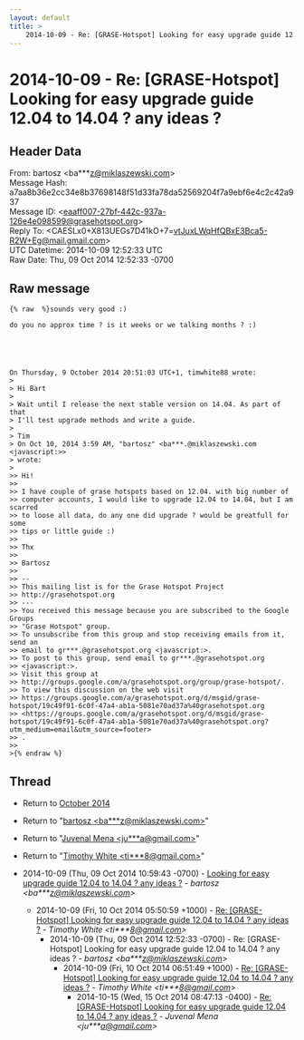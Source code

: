 ```yaml
---
layout: default
title: >
    2014-10-09 - Re: [GRASE-Hotspot] Looking for easy upgrade guide 12.04 to 14.04 ? any ideas ?
---
```


# 2014-10-09 - Re: [GRASE-Hotspot] Looking for easy upgrade guide 12.04 to 14.04 ? any ideas ?

## Header Data

From: bartosz \<ba***z@miklaszewski.com\><br>
Message Hash: a7aa8b36e2cc34e8b37698148f51d33fa78da52569204f7a9ebf6e4c2c42a937<br>
Message ID: \<eaaff007-27bf-442c-937a-126e4e098599@grasehotspot.org\><br>
Reply To: \<CAESLx0+X813UEGs7D41kO+7=vtJuxLWqHfQBxE3Bca5-R2W+Eg@mail.gmail.com\><br>
UTC Datetime: 2014-10-09 12:52:33 UTC<br>
Raw Date: Thu, 09 Oct 2014 12:52:33 -0700<br>

## Raw message

```
{% raw  %}sounds very good :)

do you no approx time ? is it weeks or we talking months ? :)





On Thursday, 9 October 2014 20:51:03 UTC+1, timwhite88 wrote:
>
> Hi Bart
>
> Wait until I release the next stable version on 14.04. As part of that 
> I'll test upgrade methods and write a guide.
>
> Tim
> On Oct 10, 2014 3:59 AM, "bartosz" <ba***.@miklaszewski.com <javascript:>> 
> wrote:
>
>> Hi!
>>
>> I have couple of grase hotspots based on 12.04. with big number of 
>> computer accounts, I would like to upgrade 12.04 to 14.04, but I am scarred 
>> to loose all data, do any one did upgrade ? would be greatfull for some 
>> tips or little guide :)
>>
>> Thx
>>
>> Bartosz
>>
>> -- 
>> This mailing list is for the Grase Hotspot Project 
>> http://grasehotspot.org
>> --- 
>> You received this message because you are subscribed to the Google Groups 
>> "Grase Hotspot" group.
>> To unsubscribe from this group and stop receiving emails from it, send an 
>> email to gr***.@grasehotspot.org <javascript:>.
>> To post to this group, send email to gr***.@grasehotspot.org 
>> <javascript:>.
>> Visit this group at 
>> http://groups.google.com/a/grasehotspot.org/group/grase-hotspot/.
>> To view this discussion on the web visit 
>> https://groups.google.com/a/grasehotspot.org/d/msgid/grase-hotspot/19c49f91-6c0f-47a4-ab1a-5081e70ad37a%40grasehotspot.org 
>> <https://groups.google.com/a/grasehotspot.org/d/msgid/grase-hotspot/19c49f91-6c0f-47a4-ab1a-5081e70ad37a%40grasehotspot.org?utm_medium=email&utm_source=footer>
>> .
>>
>{% endraw %}
```

## Thread

+ Return to [October 2014](/archive/2014/10)

+ Return to "[bartosz <ba***z<span>@</span>miklaszewski.com>](/authors/ba___z_at_miklaszewski_com)"
+ Return to "[Juvenal Mena <ju***a<span>@</span>gmail.com>](/authors/ju___a_at_gmail_com)"
+ Return to "[Timothy White <ti***8<span>@</span>gmail.com>](/authors/ti___8_at_gmail_com)"

+ 2014-10-09 (Thu, 09 Oct 2014 10:59:43 -0700) - [Looking for easy upgrade guide 12.04 to 14.04 ? any ideas ?](/archive/2014/10/d6028b874ad70d79bc9c6f8f2564ccf7a921d4fa4a59dc3e317c37db852365b1) - _bartosz \<ba***z@miklaszewski.com\>_
  + 2014-10-09 (Fri, 10 Oct 2014 05:50:59 +1000) - [Re: [GRASE-Hotspot] Looking for easy upgrade guide 12.04 to 14.04 ? any ideas ?](/archive/2014/10/e7790a522f2e63115be519e827a851b5e30a61c254f6e2664237f9bc66075b40) - _Timothy White \<ti***8@gmail.com\>_
    + 2014-10-09 (Thu, 09 Oct 2014 12:52:33 -0700) - Re: [GRASE-Hotspot] Looking for easy upgrade guide 12.04 to 14.04 ? any ideas ? - _bartosz \<ba***z@miklaszewski.com\>_
      + 2014-10-09 (Fri, 10 Oct 2014 06:51:49 +1000) - [Re: [GRASE-Hotspot] Looking for easy upgrade guide 12.04 to 14.04 ? any ideas ?](/archive/2014/10/009787767ca21dacc64ae69512737ac7ecda60ff0419c12c0687c4d8f9b7fae6) - _Timothy White \<ti***8@gmail.com\>_
        + 2014-10-15 (Wed, 15 Oct 2014 08:47:13 -0400) - [Re: [GRASE-Hotspot] Looking for easy upgrade guide 12.04 to 14.04 ? any ideas ?](/archive/2014/10/f15431a3621c279f6dda9cf862e36ab0f6b217c33f8697a7f62c0da6bf6f6906) - _Juvenal Mena \<ju***a@gmail.com\>_

